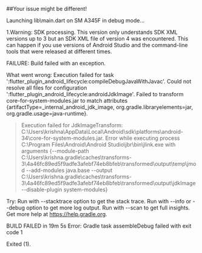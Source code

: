 ##Your issue might be different!

Launching lib\main.dart on SM A345F in debug mode...

1.Warning: SDK processing. This version only understands SDK XML versions up to 3 but an SDK XML file of version 4 was encountered. This can happen if you use versions of Android Studio and the command-line tools that were released at different times.

FAILURE: Build failed with an exception.

What went wrong:
Execution failed for task ':flutter_plugin_android_lifecycle:compileDebugJavaWithJavac'.
Could not resolve all files for configuration ':flutter_plugin_android_lifecycle:androidJdkImage'.
Failed to transform core-for-system-modules.jar to match attributes {artifactType=_internal_android_jdk_image, org.gradle.libraryelements=jar, org.gradle.usage=java-runtime}.
> Execution failed for JdkImageTransform: C:\Users\krishna\AppData\Local\Android\sdk\platforms\android-34\core-for-system-modules.jar.
> Error while executing process C:\Program Files\Android\Android Studio\jbr\bin\jlink.exe with arguments {--module-path C:\Users\krishna.gradle\caches\transforms-3\4a46fc89ed5f9adfe3afebf74eb8bfeb\transformed\output\temp\jmod --add-modules java.base --output C:\Users\krishna.gradle\caches\transforms-3\4a46fc89ed5f9adfe3afebf74eb8bfeb\transformed\output\jdkImage --disable-plugin system-modules}

Try:
Run with --stacktrace option to get the stack trace.
Run with --info or --debug option to get more log output.
Run with --scan to get full insights.
Get more help at https://help.gradle.org.

BUILD FAILED in 19m 5s
Error: Gradle task assembleDebug failed with exit code 1

Exited (1).


